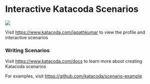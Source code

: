 # Interactive Katacoda Scenarios

[![](http://shields.katacoda.com/katacoda/jagathkumar/count.svg)](https://www.katacoda.com/jagathkumar "Get your profile on Katacoda.com")

Visit https://www.katacoda.com/jagathkumar to view the profile and interactive scenarios

### Writing Scenarios
Visit https://www.katacoda.com/docs to learn more about creating Katacoda scenarios

For examples, visit https://github.com/katacoda/scenario-example
